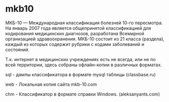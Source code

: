 # mkb10
МКБ-10 — Международная классификация болезней 10-го пересмотра. На январь 2007 года является общепринятой классификацией для кодирования медицинских диагнозов, разработана Всемирной организацией здравоохранения. МКБ-10 состоит из 21 класса (раздела), каждый из которых содержит рубрики с кодами заболеваний и состояний.

Т.к. интернет в медицинских учреждениях есть не всегда, или не по всей территории, здесь собраны офлайн-копии в различных форматах.

sql - дампы классификатора в формате mysql таблицы (classbase.ru)

web - Локальная копия сайта mkb-10.com

chm - Классификатор в формате справки Windows. (aleksanyants.com)
